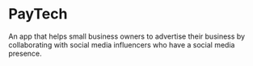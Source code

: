 # PayTech
An app that helps small business owners to advertise their business by collaborating with social media influencers who have a social media presence.
